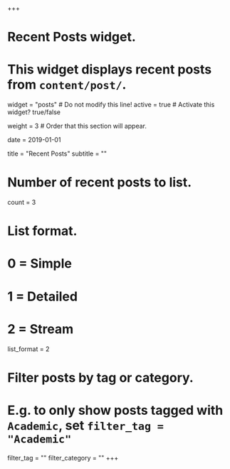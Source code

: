 +++
# Recent Posts widget.
# This widget displays recent posts from `content/post/`.
widget = "posts"  # Do not modify this line!
active = true  # Activate this widget? true/false

weight = 3  # Order that this section will appear.

date = 2019-01-01

title = "Recent Posts"
subtitle = ""

# Number of recent posts to list.
count = 3

# List format.
#   0 = Simple
#   1 = Detailed
#   2 = Stream
list_format = 2

# Filter posts by tag or category.
#  E.g. to only show posts tagged with `Academic`, set `filter_tag = "Academic"`
filter_tag = ""
filter_category = ""
+++

